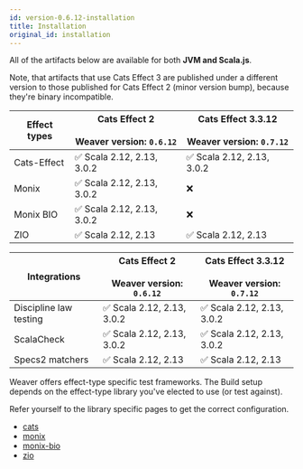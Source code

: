 ```yaml
---
id: version-0.6.12-installation
title: Installation
original_id: installation
---
```


All of the artifacts below are available for both **JVM and Scala.js**.

Note, that artifacts that use Cats Effect 3 are published under a different version to those published for Cats Effect 2 (minor version bump), because they're binary incompatible.

|Effect types|Cats Effect 2 <br/><br/> Weaver version: `0.6.12`|Cats Effect 3.3.12 <br/><br/> Weaver version: `0.7.12`|
|---|---|---|
|Cats-Effect|✅ Scala 2.12, 2.13, 3.0.2|✅ Scala 2.12, 2.13, 3.0.2|
|Monix|✅ Scala 2.12, 2.13, 3.0.2|❌|
|Monix BIO|✅ Scala 2.12, 2.13, 3.0.2|❌|
|ZIO|✅ Scala 2.12, 2.13|✅ Scala 2.12, 2.13|

|Integrations|Cats Effect 2 <br/><br/> Weaver version: `0.6.12`|Cats Effect 3.3.12 <br/><br/> Weaver version: `0.7.12`|
|---|---|---|
|Discipline law testing|✅ Scala 2.12, 2.13, 3.0.2|✅ Scala 2.12, 2.13, 3.0.2|
|ScalaCheck|✅ Scala 2.12, 2.13, 3.0.2|✅ Scala 2.12, 2.13, 3.0.2|
|Specs2 matchers|✅ Scala 2.12, 2.13|✅ Scala 2.12, 2.13|


Weaver offers effect-type specific test frameworks. The Build setup depends on
the effect-type library you've elected to use (or test against).

Refer yourself to the library specific pages to get the correct configuration.

- [cats](cats_effect_usage.md)
- [monix](monix_usage.md)
- [monix-bio](monix_bio_usage.md)
- [zio](zio_usage.md)
